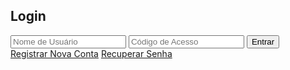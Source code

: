 <html><head><base href="/">
<meta name="viewport" content="width=device-width, initial-scale=1">
<title>Quiz Educacional Mo&#xe7;ambicano</title>
<link rel="stylesheet" href="https://cdnjs.cloudflare.com/ajax/libs/font-awesome/5.15.4/css/all.min.css">
<style>
:root {
  --primary-color: #2196F3;
  --secondary-color: #FFC107;
  --text-color: #333;
  --background-color: #f5f5f5;
}

body {
  margin: 0;
  font-family: Arial, sans-serif;
  background-image: url('https://example.com/camilo-background.jpg');
  background-size: cover;
  background-position: center;
  background-attachment: fixed;
  color: var(--text-color);
}

.container {
  max-width: 800px;
  margin: 0 auto;
  padding: 20px;
}

.auth-container {
  max-width: 400px;
  margin: 50px auto;
  text-align: center;
}

.auth-links {
  margin-top: 20px;
  display: flex;
  justify-content: space-between;
  font-size: 14px;
}

.auth-links a {
  color: var(--primary-color);
  text-decoration: none;
}

.auth-links a:hover {
  text-decoration: underline;
}

.login-form {
  background: white;
  padding: 40px;
  border-radius: 12px;
  box-shadow: 0 4px 6px rgba(0,0,0,0.1);
  margin-top: 20px;
}

.login-form h2 {
  color: var(--primary-color);
  margin-bottom: 30px;
}

.login-form input {
  width: calc(100% - 24px);
  padding: 12px;
  margin: 10px 0;
  border: 2px solid #e0e0e0;
  border-radius: 6px;
  transition: border-color 0.3s;
}

.login-form select {
  width: calc(100% - 24px);
  padding: 12px;
  margin: 10px 0;
  border: 2px solid #e0e0e0;
  border-radius: 6px;
  transition: border-color 0.3s;
}

.login-form input:focus, .login-form select:focus {
  border-color: var(--primary-color);
  outline: none;
}

.button {
  background-color: var(--primary-color);
  color: white;
  padding: 12px 24px;
  border: none;
  border-radius: 4px;
  cursor: pointer;
  font-size: 16px;
  transition: background-color 0.2s;
}

.button:hover {
  background-color: #1976D2;
}

.button.back-button {
  background-color: #9e9e9e;
  margin-top: 20px;
}

.button.back-button:hover {
  background-color: #757575;
}

.student-header {
  display: none; /* Hide header by default */
  background: rgba(255, 255, 255, 0.95);
  padding: 20px;
  border-radius: 12px;
  margin-bottom: 20px;
  box-shadow: 0 2px 4px rgba(0,0,0,0.1);
}

.analytics-grid {
  display: grid;
  grid-template-columns: repeat(auto-fit, minmax(200px, 1fr));
  gap: 20px;
  margin-top: 20px;
}

.analytics-card {
  background: white;
  padding: 15px;
  border-radius: 8px;
  box-shadow: 0 2px 4px rgba(0,0,0,0.05);
  text-align: center;
  transition: transform 0.2s, box-shadow 0.2s;
}

.analytics-card:hover {
  transform: translateY(-2px);
  box-shadow: 0 4px 8px rgba(0,0,0,0.1);
}

.time-spent {
  font-size: 24px;
  font-weight: bold;
  color: var(--primary-color);
}

.subject-grid {
  display: none; /* Hide subject grid by default */
  display: grid;
  grid-template-columns: repeat(auto-fit, minmax(200px, 1fr));
  gap: 20px;
  margin-top: 20px;
  animation: fadeIn 0.5s ease-out;
}

.subject-card {
  background: linear-gradient(145deg, #ffffff 0%, #f5f5f5 100%);
  padding: 30px;
  border-radius: 12px;
  text-align: center;
  cursor: pointer;
  transition: transform 0.2s;
  box-shadow: 0 4px 6px rgba(0,0,0,0.1);
}

.subject-card:hover {
  transform: translateY(-5px);
  box-shadow: 0 6px 12px rgba(0,0,0,0.15);
}

.subject-card.matematica {
  background: linear-gradient(145deg, #ffffff 0%, #e3f2fd 100%);
  border-left: 4px solid #2196F3;
}

.subject-card.portugues {
  background: linear-gradient(145deg, #ffffff 0%, #f3e5f5 100%);
  border-left: 4px solid #9c27b0;
}

.subject-card.historia {
  background: linear-gradient(145deg, #ffffff 0%, #fff3e0 100%);
  border-left: 4px solid #ff9800;
}

.subject-card.quimica {
  background: linear-gradient(145deg, #ffffff 0%, #e8f5e9 100%);
  border-left: 4px solid #4caf50;
}

.subject-card.biologia {
  background: linear-gradient(145deg, #ffffff 0%, #e0f2f1 100%);
  border-left: 4px solid #009688;
}

.subject-card.contabilidade {
  background: linear-gradient(145deg, #ffffff 0%, #fce4ec 100%);
  border-left: 4px solid #e91e63;
}

.subject-card.fisica {
  background: linear-gradient(145deg, #ffffff 0%, #ede7f6 100%);
  border-left: 4px solid #673ab7;
}

.question-container {
  display: none; /* Hide question container by default */
  background: white;
  padding: 30px;
  border-radius: 8px;
  margin-top: 20px;
  box-shadow: 0 2px 4px rgba(0,0,0,0.1);
}

.options {
  display: grid;
  gap: 10px;
  margin-top: 20px;
}

.option {
  padding: 15px;
  border: 2px solid #ddd;
  border-radius: 4px;
  cursor: pointer;
  transition: background-color 0.2s;
}

.option:hover {
  background-color: #f0f0f0;
}

.progress-bar {
  width: 100%;
  height: 10px;
  background-color: #ddd;
  border-radius: 5px;
  margin: 20px 0;
}

.progress-fill {
  height: 100%;
  background-color: var(--primary-color);
  border-radius: 5px;
  transition: width 0.3s;
}

.reports-container {
  display: none; /* Hide reports container by default */
  background: rgba(255, 255, 255, 0.95);
  padding: 30px;
  border-radius: 12px;
  box-shadow: 0 4px 6px rgba(0,0,0,0.1);
  margin: 20px auto;
}

.history-section {
  margin-top: 30px;
  background: rgba(255, 255, 255, 0.95);
  padding: 20px;
  border-radius: 12px;
  box-shadow: 0 2px 4px rgba(0,0,0,0.1);
}

.history-section h3 {
  margin-bottom: 20px;
  color: var(--primary-color);
}

.reports-container .history-table {
  width: 100%;
  border-collapse: collapse;
  margin-top: 15px;
}

.reports-container .history-table th,
.reports-container .history-table td {
  padding: 12px;
  text-align: left;
  border-bottom: 1px solid #eee;
}

.reports-container .history-table th {
  background-color: #f5f5f5;
  font-weight: bold;
  color: var(--text-color);
}

.history-table tr.subject-header {
  background-color: #f5f5f5;
  font-weight: bold;
}

.history-table tr.subject-header td {
  padding: 15px 12px;
}

.history-table tr:not(.subject-header) td:first-child {
  padding-left: 25px;
}

.footer {
  display: none; /* Show footer by default */
  padding: 20px;
  background: rgba(255, 255, 255, 0.95);
  border-radius: 12px;
  margin: 20px auto;
}

.contact-info {
  display: grid;
  grid-template-columns: repeat(auto-fit, minmax(200px, 1fr));
  gap: 20px;
  margin-bottom: 20px;
  background: #f5f5f5;
  padding: 20px;
  border-radius: 8px;
}

.contact-item {
  padding: 10px;
  text-align: center;
}

.contact-item i {
  font-size: 24px;
  margin-bottom: 10px;
  color: var(--primary-color);
}

.payment-info {
  background: #f5f5f5;
  padding: 20px;
  border-radius: 8px;
  text-align: center;
}

.payment-info h3 {
  margin-top: 0;
  color: var(--primary-color);
  margin-bottom: 15px;
}

.payment-info p {
  margin: 5px 0;
}

.answer-modal {
  display: none;
  position: fixed;
  top: 0;
  left: 0;
  width: 100%;
  height: 100%;
  background: rgba(0,0,0,0.5);
  z-index: 1000;
}

.answer-content {
  position: relative;
  background: white;
  width: 90%;
  max-width: 800px;
  margin: 30px auto;
  padding: 25px;
  border-radius: 12px;
  max-height: 85vh;
  overflow-y: auto;
  box-shadow: 0 4px 6px rgba(0,0,0,0.1);
}

.close-modal {
  position: absolute;
  right: 10px;
  top: 10px;
  font-size: 24px;
  cursor: pointer;
}

.session-answers {
  margin: 20px 0;
  padding: 15px;
  background: #f5f5f5;
  border-radius: 8px;
}

.session-answers h4 {
  margin: 0 0 15px 0;
  color: var(--primary-color);
  border-bottom: 1px solid #ddd;
  padding-bottom: 8px;
}

.subject-section {
  margin-bottom: 30px;
  background: #fff;
  padding: 20px;
  border-radius: 8px;
  box-shadow: 0 2px 4px rgba(0,0,0,0.1);
}

.subject-section h4 {
  color: var(--primary-color);
  margin-bottom: 15px;
  padding-bottom: 10px;
  border-bottom: 2px solid var(--primary-color);
}

.answers-list {
  max-height: 70vh;
  overflow-y: auto;
  padding: 10px;
}

.answer-item {
  margin-bottom: 15px;
  padding: 15px;
  border: 1px solid #e0e0e0;
  border-radius: 4px;
  background: white;
}

.answer-item.correct {
  border-left: 4px solid #4caf50;
}

.answer-item.incorrect {
  border-left: 4px solid #f44336;
}

.admin-panel {
  background: white;
  padding: 20px;
  border-radius: 12px;
  box-shadow: 0 4px 6px rgba(0,0,0,0.1);
  margin-top: 20px;
}

.admin-header {
  display: flex;
  justify-content: space-between;
  align-items: center;
  margin-bottom: 20px;
  padding-bottom: 20px;
  border-bottom: 1px solid #eee;
}

.admin-nav {
  display: flex;
  gap: 10px;
}

.admin-button {
  background-color: var(--primary-color);
  color: white;
  padding: 10px 20px;
  border: none;
  border-radius: 4px;
  cursor: pointer;
  transition: background-color 0.2s;
}

.admin-button:hover {
  background-color: #1976D2;
}

.admin-content {
  background: #f5f5f5;
  padding: 20px;
  border-radius: 8px;
  min-height: 400px;
}

.pending-item, .student-profile-card, .student-history-card {
  background: white;
  padding: 15px;
  margin-bottom: 15px;
  border-radius: 8px;
  box-shadow: 0 2px 4px rgba(0,0,0,0.05);
}

.student-profile-card p {
  display: flex;
  align-items: center;
  gap: 10px;
}

.approval-buttons {
  display: flex;
  gap: 10px;
  margin-top: 10px;
}

.approve-button {
  background-color: #4CAF50;
  color: white;
  padding: 8px 16px;
  border: none;
  border-radius: 4px;
  cursor: pointer;
}

.reject-button {
  background-color: #f44336;
  color: white;
  padding: 8px 16px;
  border: none;
  border-radius: 4px;
  cursor: pointer;
}

.reject-button:hover {
  background-color: #d32f2f;
}

.view-details-button, .view-answers-button {
  background-color: var(--primary-color);
  color: white;
  padding: 8px 16px;
  border: none;
  border-radius: 4px;
  cursor: pointer;
  margin-top: 10px;
}

.subject-history {
  margin-top: 10px;
  padding-left: 20px;
}

@keyframes fadeIn {
  from {
    opacity: 0;
    transform: translateY(20px);
  }
  to {
    opacity: 1;
    transform: translateY(0);
  }
}
</style>
</head>
<body>
<div class="container" id="app">
  <div class="student-header" style="display: none;">
    <h2>Bem-vindo, <span id="studentNameHeader"></span></h2>
    <div class="nav-menu">
      <button class="analytics-toggle" onclick="toggleAnalytics()">Ver Estat&#xed;sticas</button>
    </div>
    
    <div class="analytics-grid" id="analyticsGrid" style="display: none;">
      <button class="button" onclick="returnFromAnalytics()">Voltar para Disciplinas</button>
      <div class="analytics-card">
        <h3>Tempo Total Online</h3>
        <div class="time-spent" id="totalTimeSpent">0h 0m 0s</div>
      </div>
      <div class="analytics-card">
        <h3>Quest&#xf5;es Respondidas</h3>
        <div class="time-spent" id="totalQuestions">0</div>
        <button class="button view-answers-button" onclick="viewAllResults()">Ver Resultados</button>
      </div>
      <div class="analytics-card">
        <h3>Disciplinas Estudadas</h3>
        <div class="time-spent" id="subjectsStudied">0</div>
      </div>
    </div>
  </div>

  <div id="loginForm" class="auth-container">
    <div id="errorMessage" style="display:none; color:red; text-align:center; margin:10px;"></div>
    <div class="login-form">
      <h2>Login</h2>
      <input type="text" id="username" placeholder="Nome de Usu&#xe1;rio">
      <input type="password" id="accessCode" placeholder="C&#xf3;digo de Acesso"> 
      <button class="button" onclick="handleLogin()">Entrar</button>
      <div class="auth-links">
        <a href="javascript:void(0)" onclick="showRegistration()">Registrar Nova Conta</a>
        <a href="javascript:void(0)" onclick="showPasswordRecovery()">Recuperar Senha</a>
      </div>
    </div>
  </div>

  <div id="registrationForm" class="auth-container" style="display: none;">
    <div class="login-form">
      <h2>Registro</h2>
      <input type="text" id="username" placeholder="Nome de Usu&#xe1;rio">
      <input type="email" id="email" placeholder="Email">
      <input type="tel" id="phone" placeholder="Telefone">
      <select id="academicLevel">
        <option value>Selecione o N&#xed;vel Acad&#xea;mico</option>
        <option value="fundamental">Ensino Fundamental</option>
        <option value="medio">Ensino M&#xe9;dio</option>
        <option value="superior">Ensino Superior</option>
        <option value="pos">P&#xf3;s-Gradua&#xe7;&#xe3;o</option>
      </select>
      <input type="password" id="password" placeholder="Senha">
      <button class="button" onclick="handleRegistration()">Registrar</button>
      <button class="button back-button" onclick="backToLogin()">Voltar</button>
    </div>
  </div>

  <div id="subjectSelection" class="subject-grid" style="display: none;">
    <div class="subject-card matematica" onclick="selectSubject(&apos;matematica&apos;)">Matem&#xe1;tica</div>
    <div class="subject-card portugues" onclick="selectSubject(&apos;portugues&apos;)">Portugu&#xea;s</div>
    <div class="subject-card historia" onclick="selectSubject(&apos;historia&apos;)">Hist&#xf3;ria</div>
    <div class="subject-card quimica" onclick="selectSubject(&apos;quimica&apos;)">Qu&#xed;mica</div>
    <div class="subject-card biologia" onclick="selectSubject(&apos;biologia&apos;)">Biologia</div>
    <div class="subject-card contabilidade" onclick="selectSubject(&apos;contabilidade&apos;)">Contabilidade</div>
    <div class="subject-card fisica" onclick="selectSubject(&apos;fisica&apos;)">F&#xed;sica</div>
  </div>

  <div id="questionContainer" class="question-container" style="display: none;">
    <div class="progress-bar">
      <div id="progressFill" class="progress-fill" style="width: 0%"></div>
    </div>
    <h3 id="questionText"></h3>
    <div id="questionImage"></div>
    <div id="options" class="options"></div>
    <button class="button" onclick="submitAnswer()">Pr&#xf3;xima</button>
    <button class="button back-button" onclick="returnToSubjects()">Voltar para Disciplinas</button>
  </div>

  <div id="reportsContainer" class="reports-container" style="display: none;">
    <div class="nav-menu">
      <h2>Relat&#xf3;rio do Aluno</h2>
      <button class="button" onclick="returnToSubjects()">Voltar</button>
    </div>
    
    <div class="student-info">
      <div>
        <h3>Informa&#xe7;&#xf5;es do Aluno</h3>
        <p><strong>Nome:</strong> <span id="studentName"></span></p>
        <p><strong>Email:</strong> <span id="studentEmail"></span></p>
        <p><strong>Telefone:</strong> <span id="studentPhone"></span></p>
        <p><strong>Data de Registro:</strong> <span id="registrationDate"></span></p>
      </div>
      <div>
        <h3>Estat&#xed;sticas Gerais</h3>
        <p><strong>Total de Quest&#xf5;es:</strong> <span id="totalQuestions"></span></p>
        <p><strong>Quest&#xf5;es Corretas:</strong> <span id="correctAnswers"></span></p>
        <p><strong>M&#xe9;dia Geral:</strong> <span id="averageScore"></span>%</p>
      </div>
    </div>

    <h3>Desempenho por Disciplina</h3>
    <div id="subjectScores">
      <!-- Score cards will be dynamically added here -->
    </div>

    <div class="history-section">
      <h3>Hist&#xf3;rio de Atividades</h3>
      <table class="history-table">
        <thead>
          <tr>
            <th>Ordem</th>
            <th>Data/Hora</th>
            <th>Quest&#xf5;es Respondidas</th>
            <th>Pontua&#xe7;&#xe3;o</th>
            <th>Tempo Gasto</th>
            <th>A&#xe7;&#xf5;es</th>
          </tr>
        </thead>
        <tbody id="historyTableBody">
          <!-- History rows will be added here dynamically -->
        </tbody>
      </table>
    </div>
  </div>
</div>

<footer class="footer" style="display: none;">
  <div class="contact-info">
    <div class="contact-item">
      <i class="fab fa-facebook"></i>
      <p>Facebook</p>
      <a href="https://facebook.com/camilowilliam.duvane" target="_blank">Meu Perfil</a>
    </div>
    
    <div class="contact-item">
      <i class="fab fa-whatsapp"></i>
      <p>WhatsApp</p>
      <a href="https://wa.me/258842479404" target="_blank">+258 842479404</a>
    </div>
    
    <div class="contact-item">
      <i class="fas fa-envelope"></i>
      <p>Email</p>
      <a href="mailto:camilowilliam0@gmail.com">camilowilliam0@gmail.com</a>
    </div>
  
    <div class="payment-info">
      <h3>Informa&#xe7;&#xf5;es de Pagamento</h3>
      <p><strong>M-Pesa:</strong> 842479404</p>
      <p><strong>BIM:</strong> 294440242</p>
    </div>
  </div>
</footer>

<script>let currentQuestion = 0;
let score = 0;
let questions = [];
let selectedOptionIndex = -1;
let startTime;
let sessionHistory = [];
let currentUser = null;
let subjectProgress = {};
function initializeStudentDashboard() {
  startTime = new Date();
  const studentName = localStorage.getItem('studentName') || 'Aluno';
  document.getElementById('studentNameHeader').textContent = studentName;
  loadStudentHistory();
  updateAnalytics();
}
function loadStudentHistory() {
  const currentUser = JSON.parse(localStorage.getItem('currentUser'));
  if (!currentUser || !currentUser.activityHistory) return;
  const groupedActivities = currentUser.activityHistory.reduce((acc, activity) => {
    if (!acc[activity.subject]) {
      acc[activity.subject] = [];
    }
    acc[activity.subject].push(activity);
    return acc;
  }, {});
  const tableBody = document.getElementById('historyTableBody');
  tableBody.innerHTML = '';
  let subjectCounter = 1;
  Object.entries(groupedActivities).forEach(([subject, activities]) => {
    const subjectRow = document.createElement('tr');
    subjectRow.classList.add('subject-header');
    subjectRow.innerHTML = `
      <td>${subjectCounter}</td>
      <td colspan="5">${subject}</td>
    `;
    tableBody.appendChild(subjectRow);
    activities.forEach(activity => {
      const activityDate = new Date(activity.date);
      const formattedDate = activityDate.toLocaleDateString();
      const formattedTime = activityDate.toLocaleTimeString();
      const row = document.createElement('tr');
      row.innerHTML = `
        <td></td>
        <td>${formattedDate} ${formattedTime}</td>
        <td>${activity.questionsAnswered}</td>
        <td>${activity.score}</td>
        <td>${activity.timeSpent}</td>
        <td>
          <button class="button" onclick="viewAnswers('${activity.id}')">Ver Respostas</button>
        </td>
      `;
      tableBody.appendChild(row);
    });
    subjectCounter++;
  });
}
function toggleAnalytics() {
  const analyticsGrid = document.getElementById('analyticsGrid');
  const subjectSelection = document.getElementById('subjectSelection');
  if (analyticsGrid.style.display === 'none') {
    analyticsGrid.style.display = 'grid';
    subjectSelection.style.display = 'none';
    updateAnalytics();
  } else {
    analyticsGrid.style.display = 'none';
    subjectSelection.style.display = 'grid';
  }
}
function returnFromAnalytics() {
  const analyticsGrid = document.getElementById('analyticsGrid');
  const subjectSelection = document.getElementById('subjectSelection');
  analyticsGrid.style.display = 'none';
  subjectSelection.style.display = 'grid';
}
function formatTimeDuration(seconds) {
  const hours = Math.floor(seconds / 3600);
  const minutes = Math.floor(seconds % 3600 / 60);
  const remainingSeconds = seconds % 60;
  return `${hours}h ${minutes}m ${remainingSeconds}s`;
}
function updateAnalytics() {
  const now = new Date();
  const timeSpentSeconds = Math.floor((now - startTime) / 1000);
  document.getElementById('totalTimeSpent').textContent = formatTimeDuration(timeSpentSeconds);
  const totalQuestionsAnswered = sessionHistory.reduce((total, session) => {
    return total + (session.questionsAnswered || 0);
  }, 0);
  document.getElementById('totalQuestions').textContent = totalQuestionsAnswered;
  const uniqueSubjects = new Set(sessionHistory.map(session => session.subject));
  document.getElementById('subjectsStudied').textContent = uniqueSubjects.size;
}
function viewAnswers(sessionId) {
  const user = JSON.parse(localStorage.getItem('currentUser'));
  if (!user || !user.activityHistory) return;
  const activity = user.activityHistory.find(a => a.id === sessionId);
  if (!activity) return;
  const subject = activity.subject;
  const subjectActivities = user.activityHistory.filter(a => a.subject === subject);
  const allSubjectAnswers = [];
  subjectActivities.forEach(act => {
    const sessionAnswers = JSON.parse(sessionStorage.getItem(`answers_${act.id}`)) || [];
    if (sessionAnswers.length > 0) {
      allSubjectAnswers.push({
        date: new Date(act.date),
        answers: sessionAnswers
      });
    }
  });
  const modal = document.createElement('div');
  modal.className = 'answer-modal';
  modal.innerHTML = `
    <div class="answer-content">
      <span class="close-modal">&times;</span>
      <h3>Respostas da Disciplina: ${subject}</h3>
      <div class="answers-list"></div>
    </div>
  `;
  const answersList = modal.querySelector('.answers-list');
  allSubjectAnswers.sort((a, b) => b.date - a.date);
  allSubjectAnswers.forEach(session => {
    const sessionDate = session.date.toLocaleDateString();
    const sessionTime = session.date.toLocaleTimeString();
    const sessionDiv = document.createElement('div');
    sessionDiv.className = 'session-answers';
    sessionDiv.innerHTML = `
      <h4>Sessão - ${sessionDate} ${sessionTime}</h4>
    `;
    session.answers.forEach((answer, index) => {
      const answerItem = document.createElement('div');
      answerItem.className = `answer-item ${answer.isCorrect ? 'correct' : 'incorrect'}`;
      answerItem.innerHTML = `
        <p><strong>Pergunta ${index + 1}:</strong> ${answer.question}</p>
        <p><strong>Sua resposta:</strong> ${answer.selectedAnswer}</p>
        <p><strong>Resposta correta:</strong> ${answer.correctAnswer}</p>
      `;
      sessionDiv.appendChild(answerItem);
    });
    answersList.appendChild(sessionDiv);
  });
  document.body.appendChild(modal);
  modal.style.display = 'block';
  const closeBtn = modal.querySelector('.close-modal');
  closeBtn.onclick = () => {
    modal.remove();
  };
  modal.onclick = e => {
    if (e.target === modal) {
      modal.remove();
    }
  };
}
function selectSubject(subject) {
  const startSessionTime = new Date();
  localStorage.setItem('currentSubject', subject);
  questions = getQuestionsBySubject(subject);
  if (!questions || !questions.length) {
    console.error('No questions found for subject:', subject);
    return;
  }
  if (subjectProgress[subject]) {
    currentQuestion = subjectProgress[subject];
  } else {
    currentQuestion = 0;
  }
  const studentHeader = document.querySelector('.student-header');
  const footer = document.querySelector('.footer');
  if (studentHeader) studentHeader.style.display = 'none';
  if (footer) footer.style.display = 'none';
  const subjectSelection = document.getElementById('subjectSelection');
  const questionContainer = document.getElementById('questionContainer');
  if (!subjectSelection || !questionContainer) {
    console.error('Required containers not found');
    return;
  }
  subjectSelection.style.display = 'none';
  questionContainer.style.display = 'block';
  score = 0;
  selectedOptionIndex = -1;
  showQuestion(currentQuestion);
  sessionHistory.push({
    subject: subject,
    startTime: startSessionTime,
    endTime: new Date(),
    questionsAnswered: 0,
    score: 0
  });
  updateAnalytics();
}
function getQuestionsBySubject(subject) {
  const questionSets = {
    matematica: [{
      question: "Qual é a área de um triângulo com base de 8 cm e altura de 5 cm?",
      options: ["20 cm²", "30 cm²", "40 cm²", "25 cm²"],
      correct: 3
    }, {
      question: "Resolva: 3x + 2 = 11. Qual é o valor de x?",
      options: ["2", "3", "4", "5"],
      correct: 1
    }, {
      question: "Qual é o valor de 7²?",
      options: ["14", "49", "21", "42"],
      correct: 1
    }, {
      question: "Qual é o perímetro de um quadrado com lado de 6 cm?",
      options: ["24 cm", "36 cm", "12 cm", "18 cm"],
      correct: 0
    }, {
      question: "Resolva: 4x - 8 = 0. Qual é o valor de x?",
      options: ["1", "2", "3", "4"],
      correct: 1
    }, {
      question: "Qual é o valor de √64?",
      options: ["6", "7", "8", "9"],
      correct: 2
    }, {
      question: "Se um círculo tem um raio de 7 cm, qual é a sua área? (π ≈ 3,14)",
      options: ["153,86 cm²", "140 cm²", "160 cm²", "170 cm²"],
      correct: 0
    }, {
      question: "Resolva: 2(x - 3) = 8. Qual é o valor de x?",
      options: ["5", "6", "7", "8"],
      correct: 2
    }, {
      question: "Qual é a forma geométrica que possui 6 faces quadradas iguais?",
      options: ["Cubo", "Cilindro", "Esfera", "Cone"],
      correct: 0
    }, {
      question: "Quantos graus tem um ângulo reto?",
      options: ["45°", "90°", "120°", "180°"],
      correct: 1
    }],
    portugues: [{
      question: "Identifique o substantivo abstrato na frase: 'A felicidade é uma conquista diária.'",
      options: ["Felicidade", "Conquista", "Diária", "Nenhuma das anteriores"],
      correct: 0
    }, {
      question: "Qual é a função da palavra 'rápido' em: 'Ele foi rápido para concluir a tarefa.'?",
      options: ["Substantivo", "Adjetivo", "Verbo", "Advérbio"],
      correct: 1
    }, {
      question: "Qual é o plural de 'pão'?",
      options: ["Pães", "Pãos", "Pões", "Paes"],
      correct: 0
    }, {
      question: "Complete a frase: 'Eu ________ estudar mais.'",
      options: ["devemos", "deveria", "dever", "deverei"],
      correct: 1
    }, {
      question: "Qual das frases contém uma metáfora?",
      options: ["Ele é forte como um leão", "A vida é um palco", "Estava tão feliz que parecia flutuar", "Estava tão quente quanto o deserto"],
      correct: 1
    }, {
      question: "Qual é o sujeito na frase: 'Os alunos estudam para o exame final'?",
      options: ["Os alunos", "Estudam", "Exame final", "Para o exame"],
      correct: 0
    }, {
      question: "Classifique a oração: 'Quando cheguei, ele já tinha saído.'",
      options: ["Coordenada", "Subordinada", "Simples", "Nominal"],
      correct: 1
    }, {
      question: "Identifique o verbo transitivo direto: 'Ela comprou um livro novo.'",
      options: ["Ela", "Comprou", "Livro", "Novo"],
      correct: 1
    }, {
      question: "Qual é o tempo verbal de 'Nós estudaremos juntos amanhã'?",
      options: ["Presente", "Passado", "Futuro do Presente", "Futuro do Pretérito"],
      correct: 2
    }, {
      question: "O que é uma interjeição?",
      options: ["Palavra que expressa emoção ou sentimento", "Palavra que liga orações", "Palavra que determina o verbo", "Palavra que indica lugar"],
      correct: 0
    }],
    historia: [{
      question: "Quem foi o primeiro presidente de Moçambique independente?",
      options: ["Joaquim Chissano", "Samora Machel", "Eduardo Mondlane", "Filipe Nyusi"],
      correct: 1
    }, {
      question: "Em que ano Moçambique conquistou sua independência?",
      options: ["1974", "1975", "1977", "1980"],
      correct: 1
    }, {
      question: "Qual foi o principal movimento de libertação nacional em Moçambique?",
      options: ["RENAMO", "FRELIMO", "MPLA", "PAIGC"],
      correct: 1
    }, {
      question: "Quem foi o fundador da FRELIMO?",
      options: ["Filipe Nyusi", "Eduardo Mondlane", "Samora Machel", "Joaquim Chissano"],
      correct: 1
    }, {
      question: "Qual é a data da assinatura do Acordo Geral de Paz?",
      options: ["4 de outubro de 1992", "7 de setembro de 1974", "25 de junho de 1975", "1 de dezembro de 1990"],
      correct: 0
    }],
    quimica: [{
      question: "Qual é o símbolo químico do oxigênio?",
      options: ["O", "Ox", "O₂", "O³"],
      correct: 0
    }, {
      question: "Qual é o número atômico do carbono?",
      options: ["6", "8", "12", "14"],
      correct: 0
    }, {
      question: "Qual é a fórmula química da água?",
      options: ["H₂O", "O₂H", "H₂O₂", "OH₂"],
      correct: 0
    }, {
      question: "Como se chama a reação em que uma substância ganha oxigênio?",
      options: ["Redução", "Oxidação", "Combustão", "Neutralização"],
      correct: 1
    }, {
      question: "Qual é o nome do processo de separação de misturas pelo calor?",
      options: ["Filtração", "Destilação", "Decantação", "Sublimação"],
      correct: 1
    }],
    biologia: [{
      question: "Qual é a unidade básica da vida?",
      options: ["Célula", "Tecidos", "Órgãos", "Organismos"],
      correct: 0
    }, {
      question: "Qual molécula é responsável pelo transporte de oxigênio no sangue?",
      options: ["Hemoglobina", "Glucose", "Insulina", "Lipídios"],
      correct: 0
    }, {
      question: "Qual grupo de organismos é responsável pela decomposição de matéria orgânica?",
      options: ["Fungos e bactérias", "Plantas", "Insetos", "Mamíferos"],
      correct: 0
    }, {
      question: "Qual é o tipo de reprodução em que apenas um organismo é necessário?",
      options: ["Sexuada", "Assexuada", "Alternada", "Dividida"],
      correct: 1
    }, {
      question: "Qual é o tipo de sangue considerado doador universal?",
      options: ["A", "B", "AB", "O negativo"],
      correct: 3
    }],
    fisica: [{
      question: "Qual é a unidade de força no Sistema Internacional?",
      options: ["Newton", "Joule", "Watt", "Pascal"],
      correct: 0
    }, {
      question: "Qual é a aceleração da gravidade na Terra?",
      options: ["9,8 m/s²", "10 m/s²", "9,8 km/s²", "8,9 m/s²"],
      correct: 0
    }, {
      question: "Qual é a unidade de potência no Sistema Internacional?",
      options: ["Watt", "Joule", "Newton", "Pascal"],
      correct: 0
    }, {
      question: "O que é energia cinética?",
      options: ["Energia de um corpo em movimento", "Energia armazenada", "Energia térmica", "Energia elétrica"],
      correct: 0
    }, {
      question: "Qual é a fórmula de Ohm?",
      options: ["V = IR", "F = ma", "E = mc²", "P = VI"],
      correct: 0
    }]
  };
  return questionSets[subject];
}
function handleRegistration() {
  const username = document.getElementById('username').value;
  const email = document.getElementById('email').value;
  const phone = document.getElementById('phone').value;
  const academicLevel = document.getElementById('academicLevel').value;
  const password = document.getElementById('password').value;
  if (!username || !email || !phone || !academicLevel || !password) {
    alert('Por favor preencha todos os campos');
    return;
  }
  const registeredUser = {
    name: username,
    email: email,
    phone: phone,
    academicLevel: academicLevel,
    password: password,
    registrationDate: new Date().toLocaleDateString(),
    status: 'pending'
  };
  const pendingRegistrations = JSON.parse(localStorage.getItem('pendingRegistrations')) || [];
  pendingRegistrations.push(registeredUser);
  localStorage.setItem('pendingRegistrations', JSON.stringify(pendingRegistrations));
  const registrationForm = document.querySelector('div:last-child');
  registrationForm.remove();
  const loginForm = document.getElementById('loginForm');
  loginForm.style.display = 'block';
  const messageDiv = document.createElement('div');
  messageDiv.style.color = '#666';
  messageDiv.style.padding = '10px';
  messageDiv.style.marginTop = '10px';
  messageDiv.textContent = 'Seu registro está pendente de aprovação pelo administrador.';
  loginForm.appendChild(messageDiv);
}
function handleLogin() {
  const username = document.getElementById('username').value;
  const accessCode = document.getElementById('accessCode').value;
  const errorMessage = document.getElementById('errorMessage');
  if (!username || !accessCode) {
    if (errorMessage) {
      errorMessage.style.display = 'block';
      errorMessage.textContent = 'Por favor preencha todos os campos';
    }
    return;
  }
  if (username === 'CWD' && accessCode === '6363') {
    showAdminPanel();
    return;
  }
  const approvedUsers = JSON.parse(localStorage.getItem('approvedUsers')) || [];
  const user = approvedUsers.find(u => u.name === username && u.password === accessCode);
  if (!user) {
    if (errorMessage) {
      errorMessage.style.display = 'block';
      errorMessage.textContent = 'Usuário não aprovado ou credenciais inválidas';
    }
    return;
  }
  localStorage.setItem('currentUser', JSON.stringify(user));
  localStorage.setItem('studentName', username);
  const loginForm = document.getElementById('loginForm');
  if (loginForm) loginForm.style.display = 'none';
  const subjectSelection = document.getElementById('subjectSelection');
  if (subjectSelection) subjectSelection.style.display = 'grid';
  const studentHeader = document.querySelector('.student-header');
  if (studentHeader) {
    studentHeader.style.display = 'block';
    const studentNameHeader = document.getElementById('studentNameHeader');
    if (studentNameHeader) {
      studentNameHeader.textContent = username;
    }
  }
  initializeStudentDashboard();
}
function showAdminPanel() {
  const loginForm = document.getElementById('loginForm');
  loginForm.style.display = 'none';
  const adminPanel = document.createElement('div');
  adminPanel.className = 'admin-panel';
  adminPanel.innerHTML = `
    <div class="admin-header">
      <h2>Painel de Administração</h2>
      <div class="admin-nav">
        <button class="admin-button" onclick="showPendingRegistrations()">Registros Pendentes</button>
        <button class="admin-button" onclick="showStudentList()">Lista de Alunos</button>
        <button class="admin-button" onclick="showStudentHistory()">Histórico</button>
        <button class="admin-button" onclick="adminLogout()">Sair</button>
      </div>
    </div>
    <div class="admin-content"></div>
  `;
  document.body.appendChild(adminPanel);
  showPendingRegistrations();
}
function showPendingRegistrations() {
  const pendingRegistrations = JSON.parse(localStorage.getItem('pendingRegistrations')) || [];
  const adminContent = document.querySelector('.admin-content');
  if (pendingRegistrations.length === 0) {
    adminContent.innerHTML = '<p>Não há registros pendentes de aprovação.</p>';
  } else {
    adminContent.innerHTML = '';
    pendingRegistrations.forEach((registration, index) => {
      const registrationCard = document.createElement('div');
      registrationCard.className = 'pending-item';
      registrationCard.innerHTML = `
        <h4>Registro ${index + 1}</h4>
        <p>Nome: ${registration.name}</p>
        <p>Email: ${registration.email}</p>
        <p>Data de Registro: ${registration.registrationDate}</p>
        <div class="approval-buttons">
          <button class="approve-button" onclick="approveRegistration(${index})">Aprovar</button>
          <button class="reject-button" onclick="rejectRegistration(${index})">Rejeitar</button>
        </div>
      `;
      adminContent.appendChild(registrationCard);
    });
  }
}
function showStudentList() {
  const approvedUsers = JSON.parse(localStorage.getItem('approvedUsers')) || [];
  const adminContent = document.querySelector('.admin-content');
  adminContent.innerHTML = '';
  approvedUsers.forEach((user, index) => {
    const userCard = document.createElement('div');
    userCard.className = 'student-profile-card';
    userCard.innerHTML = `
      <h4>Aluno ${index + 1}</h4>
      <p>Nome: ${user.name}</p>
      <p>Email: ${user.email}</p>
      <div class="button-group">
        <button class="view-details-button" onclick="viewStudentDetails(${index})">Ver Detalhes</button>
        <button class="view-answers-button" onclick="viewStudentAnswers(${index})">Ver Respostas</button>
        <button class="reject-button" onclick="deleteUser(${index})">Apagar Usuário</button>
      </div>
    `;
    adminContent.appendChild(userCard);
  });
}
function showStudentHistory() {
  const currentUser = JSON.parse(localStorage.getItem('currentUser'));
  if (!currentUser || !currentUser.activityHistory) return;
  const adminContent = document.querySelector('.admin-content');
  adminContent.innerHTML = '';
  const history = currentUser.activityHistory;
  history.forEach((session, index) => {
    const sessionCard = document.createElement('div');
    sessionCard.className = 'student-history-card';
    sessionCard.innerHTML = `
      <h4>Sessão ${index + 1}</h4>
      <p>Disciplina: ${session.subject}</p>
      <p>Data: ${new Date(session.date).toLocaleDateString()}</p>
      <p>Questões Respondidas: ${session.questionsAnswered}</p>
      <p>Pontuação: ${session.score}</p>
      <button class="view-answers-button" onclick="viewSessionAnswers(${index})">Ver Respostas</button>
    `;
    adminContent.appendChild(sessionCard);
  });
}
function approveRegistration(index) {
  const pendingRegistrations = JSON.parse(localStorage.getItem('pendingRegistrations'));
  const approvedUsers = JSON.parse(localStorage.getItem('approvedUsers')) || [];
  const registration = pendingRegistrations.splice(index, 1)[0];
  approvedUsers.push(registration);
  localStorage.setItem('pendingRegistrations', JSON.stringify(pendingRegistrations));
  localStorage.setItem('approvedUsers', JSON.stringify(approvedUsers));
  showPendingRegistrations();
}
function rejectRegistration(index) {
  const pendingRegistrations = JSON.parse(localStorage.getItem('pendingRegistrations'));
  pendingRegistrations.splice(index, 1);
  localStorage.setItem('pendingRegistrations', JSON.stringify(pendingRegistrations));
  showPendingRegistrations();
}
function adminLogout() {
  localStorage.removeItem('currentUser');
  const adminPanel = document.querySelector('.admin-panel');
  adminPanel.remove();
  const loginForm = document.getElementById('loginForm');
  loginForm.style.display = 'block';
}
function viewStudentDetails(index) {
  const approvedUsers = JSON.parse(localStorage.getItem('approvedUsers'));
  const user = approvedUsers[index];
  const adminContent = document.querySelector('.admin-content');
  adminContent.innerHTML = '';
  const userDetails = document.createElement('div');
  userDetails.className = 'student-profile-card';
  userDetails.innerHTML = `
    <h4>Detalhes do Aluno</h4>
    <p>Nome: ${user.name}</p>
    <p>Email: ${user.email}</p>
    <p>Telefone: ${user.phone || 'Não informado'}</p>
    <p>Nível Acadêmico: ${user.academicLevel || 'Não informado'}</p>
    <p>Senha: <span id="passwordField" style="filter: blur(4px)">${user.password}</span>
      <button onclick="togglePassword()" class="button">Mostrar/Ocultar Senha</button>
    </p>
    <button class="back-button" onclick="showStudentList()">Voltar</button>
  `;
  adminContent.appendChild(userDetails);
}
function viewSessionAnswers(index) {
  const currentUser = JSON.parse(localStorage.getItem('currentUser'));
  if (!currentUser || !currentUser.activityHistory) return;
  const adminContent = document.querySelector('.admin-content');
  adminContent.innerHTML = '';
  const session = currentUser.activityHistory[index];
  const sessionAnswers = JSON.parse(sessionStorage.getItem(`answers_${session.id}`)) || [];
  const answersList = document.createElement('div');
  answersList.className = 'answers-list';
  sessionAnswers.forEach((answer, index) => {
    const answerItem = document.createElement('div');
    answerItem.className = `answer-item ${answer.isCorrect ? 'correct' : 'incorrect'}`;
    answerItem.innerHTML = `
      <p><strong>Pergunta ${index + 1}:</strong> ${answer.question}</p>
      <p><strong>Sua resposta:</strong> ${answer.selectedAnswer}</p>
      <p><strong>Resposta correta:</strong> ${answer.correctAnswer}</p>
    `;
    answersList.appendChild(answerItem);
  });
  adminContent.appendChild(answersList);
  const backButton = document.createElement('button');
  backButton.className = 'back-button';
  backButton.textContent = 'Voltar';
  backButton.onclick = () => {
    showStudentHistory();
  };
  adminContent.appendChild(backButton);
}
function showRegistration() {
  const loginForm = document.getElementById('loginForm');
  loginForm.style.display = 'none';
  const registrationForm = document.createElement('div');
  registrationForm.className = 'auth-container';
  registrationForm.innerHTML = `
    <div class="login-form">
      <h2>Registro</h2>
      <input type="text" id="username" placeholder="Nome de Usuário">
      <input type="email" id="email" placeholder="Email">
      <input type="tel" id="phone" placeholder="Telefone">
      <select id="academicLevel">
        <option value="">Selecione o Nível Acadêmico</option>
        <option value="fundamental">Ensino Fundamental</option>
        <option value="medio">Ensino Médio</option>
        <option value="superior">Ensino Superior</option>
        <option value="pos">Pós-Graduação</option>
      </select>
      <input type="password" id="password" placeholder="Senha">
      <button class="button" onclick="handleRegistration()">Registrar</button>
      <button class="button back-button" onclick="backToLogin()">Voltar</button>
    </div>
  `;
  document.querySelector('.container').appendChild(registrationForm);
}
function showPasswordRecovery() {
  const loginForm = document.getElementById('loginForm');
  loginForm.style.display = 'none';
  const recoveryForm = document.createElement('div');
  recoveryForm.className = 'auth-container';
  recoveryForm.innerHTML = `
    <div class="login-form">
      <h2>Recuperar Senha</h2>
      <input type="email" id="recoveryEmail" placeholder="Email">
      <button class="button" onclick="handlePasswordRecovery()">Enviar</button>
      <button class="button back-button" onclick="backToLogin()">Voltar</button>
    </div>
  `;
  document.querySelector('.container').appendChild(recoveryForm);
}
function backToLogin() {
  const forms = document.querySelectorAll('.auth-container');
  forms.forEach(form => {
    if (form.id !== 'loginForm') {
      form.remove();
    }
  });
  document.getElementById('loginForm').style.display = 'block';
}
function handlePasswordRecovery() {
  const email = document.getElementById('recoveryEmail').value;
  alert('Um email de recuperação foi enviado para ' + email);
  backToLogin();
}
function viewStudentAnswers(index) {
  const approvedUsers = JSON.parse(localStorage.getItem('approvedUsers')) || [];
  const user = approvedUsers[index];
  const adminContent = document.querySelector('.admin-content');
  adminContent.innerHTML = `
    <h3>Respostas de ${user.name}</h3>
    <div class="answers-container"></div>
    <button class="back-button" onclick="showStudentList()">Voltar</button>
  `;
  const answersContainer = adminContent.querySelector('.answers-container');
  if (!user.activityHistory || user.activityHistory.length === 0) {
    answersContainer.innerHTML = '<p>Este usuário ainda não respondeu nenhuma questão.</p>';
    return;
  }
  const sessionsBySubject = user.activityHistory.reduce((acc, session) => {
    if (!acc[session.subject]) {
      acc[session.subject] = [];
    }
    acc[session.subject].push(session);
    return acc;
  }, {});
  Object.entries(sessionsBySubject).forEach(([subject, sessions]) => {
    const subjectDiv = document.createElement('div');
    subjectDiv.className = 'subject-section';
    subjectDiv.innerHTML = `<h4>Disciplina: ${subject}</h4>`;
    sessions.forEach((session, sessionIndex) => {
      const sessionDiv = document.createElement('div');
      sessionDiv.className = 'session-answers';
      sessionDiv.innerHTML = `
        <h4>Sessão ${sessionIndex + 1} - ${new Date(session.date).toLocaleDateString()}</h4>
        <p>Pontuação: ${session.score}%</p>
      `;
      const sessionAnswers = JSON.parse(sessionStorage.getItem(`answers_${session.id}`)) || [];
      if (sessionAnswers.length > 0) {
        const answersList = document.createElement('div');
        answersList.className = 'answers-list';
        sessionAnswers.forEach((answer, answerIndex) => {
          const answerItem = document.createElement('div');
          answerItem.className = `answer-item ${answer.isCorrect ? 'correct' : 'incorrect'}`;
          answerItem.innerHTML = `
            <p><strong>Pergunta ${answerIndex + 1}:</strong> ${answer.question}</p>
            <p><strong>Resposta do aluno:</strong> ${answer.selectedAnswer}</p>
            <p><strong>Resposta correta:</strong> ${answer.correctAnswer}</p>
          `;
          answersList.appendChild(answerItem);
        });
        sessionDiv.appendChild(answersList);
      } else {
        sessionDiv.innerHTML += '<p>Não há detalhes das respostas disponíveis para esta sessão.</p>';
      }
      subjectDiv.appendChild(sessionDiv);
    });
    answersContainer.appendChild(subjectDiv);
  });
}
function showQuestion(index) {
  if (!questions[index]) return;
  const questionText = document.getElementById('questionText');
  const optionsDiv = document.getElementById('options');
  const progressFill = document.getElementById('progressFill');
  questionText.textContent = questions[index].question;
  optionsDiv.innerHTML = '';
  questions[index].options.forEach((option, i) => {
    const optionDiv = document.createElement('div');
    optionDiv.className = 'option';
    optionDiv.textContent = option;
    optionDiv.onclick = () => selectOption(i);
    optionsDiv.appendChild(optionDiv);
  });
  const progress = (index + 1) / questions.length * 100;
  progressFill.style.width = `${progress}%`;
}
function selectOption(index) {
  selectedOptionIndex = index;
  const options = document.querySelectorAll('.option');
  options.forEach((option, i) => {
    option.style.backgroundColor = i === index ? '#e3f2fd' : '';
  });
}
function submitAnswer() {
  if (selectedOptionIndex === -1) {
    alert('Por favor selecione uma opção');
    return;
  }
  const currentQuestionObj = questions[currentQuestion];
  const isCorrect = selectedOptionIndex === currentQuestionObj.correct;
  if (isCorrect) score++;
  const answerData = {
    question: currentQuestionObj.question,
    selectedAnswer: currentQuestionObj.options[selectedOptionIndex],
    correctAnswer: currentQuestionObj.options[currentQuestionObj.correct],
    isCorrect: isCorrect
  };
  const sessionId = crypto.randomUUID();
  const answersKey = `answers_${sessionId}`;
  const previousAnswers = JSON.parse(sessionStorage.getItem(answersKey)) || [];
  previousAnswers.push(answerData);
  sessionStorage.setItem(answersKey, JSON.stringify(previousAnswers));
  currentQuestion++;
  const subject = localStorage.getItem('currentSubject');
  subjectProgress[subject] = currentQuestion;
  selectedOptionIndex = -1;
  if (currentQuestion < questions.length) {
    showQuestion(currentQuestion);
  } else {
    finishQuiz();
  }
}
function finishQuiz() {
  const subject = localStorage.getItem('currentSubject');
  const finalScore = Math.round(score / questions.length * 100);
  const sessionData = {
    id: new Date().getTime().toString(),
    subject: subject,
    date: new Date().toISOString(),
    questionsAnswered: questions.length,
    score: finalScore,
    timeSpent: getTimeSpent()
  };
  const currentUser = JSON.parse(localStorage.getItem('currentUser'));
  if (currentUser) {
    if (!currentUser.activityHistory) currentUser.activityHistory = [];
    currentUser.activityHistory.push(sessionData);
    localStorage.setItem('currentUser', JSON.stringify(currentUser));
  }
  subjectProgress[subject] = 0;
  if (confirm(`Quiz finalizado! Pontuação: ${finalScore}%\n\nDeseja começar novamente?`)) {
    currentQuestion = 0;
    score = 0;
    selectedOptionIndex = -1;
    showQuestion(currentQuestion);
  } else {
    returnToSubjects();
  }
}
function getTimeSpent() {
  const now = new Date();
  const session = sessionHistory[sessionHistory.length - 1];
  const timeSpent = Math.floor((now - new Date(session.startTime)) / 1000);
  return formatTimeDuration(timeSpent);
}
function returnToSubjects() {
  const subject = localStorage.getItem('currentSubject');
  if (subject && currentQuestion > 0) {
    subjectProgress[subject] = currentQuestion;
  }
  document.getElementById('questionContainer').style.display = 'none';
  document.getElementById('subjectSelection').style.display = 'grid';
  document.querySelector('.student-header').style.display = 'block';
  document.querySelector('.footer').style.display = 'block';
}
function togglePassword() {
  const passwordField = document.getElementById('passwordField');
  if (passwordField.style.filter === 'blur(4px)') {
    passwordField.style.filter = 'none';
  } else {
    passwordField.style.filter = 'blur(4px)';
  }
}
function deleteUser(index) {
  if (confirm('Tem certeza que deseja apagar este usuário? Esta ação não pode ser desfeita.')) {
    const approvedUsers = JSON.parse(localStorage.getItem('approvedUsers')) || [];
    approvedUsers.splice(index, 1);
    localStorage.setItem('approvedUsers', JSON.stringify(approvedUsers));
    showStudentList();
  }
}
function viewAllResults() {
  const currentUser = JSON.parse(localStorage.getItem('currentUser'));
  if (!currentUser || !currentUser.activityHistory) {
    alert('Nenhum resultado disponível');
    return;
  }
  const modal = document.createElement('div');
  modal.className = 'answer-modal';
  modal.innerHTML = `
    <div class="answer-content">
      <span class="close-modal">&times;</span>
      <h3>Todos os Resultados</h3>
      <div class="answers-list"></div>
    </div>
  `;
  const answersList = modal.querySelector('.answers-list');
  const groupedBySubject = currentUser.activityHistory.reduce((acc, activity) => {
    if (!acc[activity.subject]) {
      acc[activity.subject] = [];
    }
    acc[activity.subject].push(activity);
    return acc;
  }, {});
  Object.entries(groupedBySubject).forEach(([subject, activities]) => {
    const subjectDiv = document.createElement('div');
    subjectDiv.className = 'subject-section';
    subjectDiv.innerHTML = `<h4>Disciplina: ${subject}</h4>`;
    activities.forEach(activity => {
      const sessionDiv = document.createElement('div');
      sessionDiv.className = 'session-answers';
      const date = new Date(activity.date).toLocaleDateString();
      const time = new Date(activity.date).toLocaleTimeString();
      sessionDiv.innerHTML = `
        <h4>Sessão - ${date} ${time}</h4>
        <p>Pontuação: ${activity.score}%</p>
        <p>Questões Respondidas: ${activity.questionsAnswered}</p>
      `;
      const answers = JSON.parse(sessionStorage.getItem(`answers_${activity.id}`)) || [];
      if (answers.length > 0) {
        answers.forEach((answer, index) => {
          const answerItem = document.createElement('div');
          answerItem.className = `answer-item ${answer.isCorrect ? 'correct' : 'incorrect'}`;
          answerItem.innerHTML = `
            <p><strong>Pergunta ${index + 1}:</strong> ${answer.question}</p>
            <p><strong>Sua resposta:</strong> ${answer.selectedAnswer}</p>
            <p><strong>Resposta correta:</strong> ${answer.correctAnswer}</p>
          `;
          sessionDiv.appendChild(answerItem);
        });
      }
      subjectDiv.appendChild(sessionDiv);
    });
    answersList.appendChild(subjectDiv);
  });
  document.body.appendChild(modal);
  modal.style.display = 'block';
  const closeBtn = modal.querySelector('.close-modal');
  closeBtn.onclick = () => modal.remove();
  modal.onclick = e => {
    if (e.target === modal) modal.remove();
  };
}</script>
</body>
</html>
